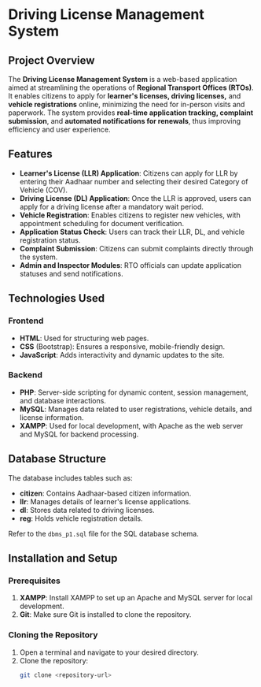 # **Driving License Management System**

## **Project Overview**

The **Driving License Management System** is a web-based application aimed at streamlining the operations of **Regional Transport Offices (RTOs)**. It enables citizens to apply for **learner's licenses, driving licenses,** and **vehicle registrations** online, minimizing the need for in-person visits and paperwork. The system provides **real-time application tracking, complaint submission**, and **automated notifications for renewals**, thus improving efficiency and user experience.

## **Features**

- **Learner's License (LLR) Application**: Citizens can apply for LLR by entering their Aadhaar number and selecting their desired Category of Vehicle (COV).
- **Driving License (DL) Application**: Once the LLR is approved, users can apply for a driving license after a mandatory wait period.
- **Vehicle Registration**: Enables citizens to register new vehicles, with appointment scheduling for document verification.
- **Application Status Check**: Users can track their LLR, DL, and vehicle registration status.
- **Complaint Submission**: Citizens can submit complaints directly through the system.
- **Admin and Inspector Modules**: RTO officials can update application statuses and send notifications.

## **Technologies Used**

### **Frontend**
- **HTML**: Used for structuring web pages.
- **CSS** (Bootstrap): Ensures a responsive, mobile-friendly design.
- **JavaScript**: Adds interactivity and dynamic updates to the site.

### **Backend**
- **PHP**: Server-side scripting for dynamic content, session management, and database interactions.
- **MySQL**: Manages data related to user registrations, vehicle details, and license information.
- **XAMPP**: Used for local development, with Apache as the web server and MySQL for backend processing.

## **Database Structure**

The database includes tables such as:
- **citizen**: Contains Aadhaar-based citizen information.
- **llr**: Manages details of learner's license applications.
- **dl**: Stores data related to driving licenses.
- **reg**: Holds vehicle registration details.

Refer to the `dbms_p1.sql` file for the SQL database schema.

## **Installation and Setup**

### **Prerequisites**
1. **XAMPP**: Install XAMPP to set up an Apache and MySQL server for local development.
2. **Git**: Make sure Git is installed to clone the repository.

### **Cloning the Repository**
1. Open a terminal and navigate to your desired directory.
2. Clone the repository:
   ```bash
   git clone <repository-url>


